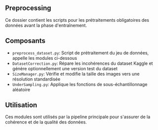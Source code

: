 ## Preprocessing

Ce dossier contient les scripts pour les prétraitements obligatoires des données avant la phase d'entraînement.

## Composants

- `preprocess_dataset.py`: Script de prétraitement du jeu de données, appelle les modules ci-dessous
- `DatasetCorrection.py`: Répare les incohérences du dataset Kaggle et génère optionnellement une version test du dataset
- `SizeManager.py`: Vérifie et modifie la taille des images vers une résolution standardisée
- `UnderSampling.py`: Applique les fonctions de sous-échantillonnage aléatoire

## Utilisation

Ces modules sont utilisés par la pipeline principale pour s'assurer de la cohérence et de la qualité des données.